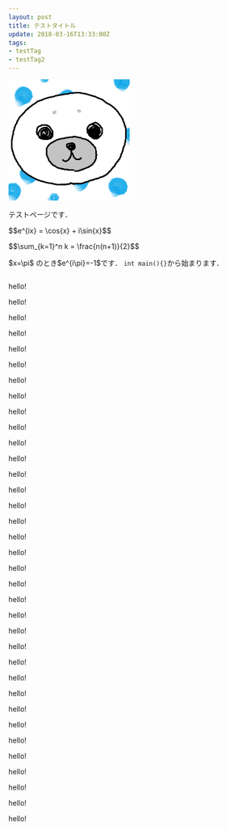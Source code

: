 ```yaml
---
layout: post
title: テストタイトル
update: 2018-03-16T13:33:00Z
tags:
- testTag
- testTag2
---
```

![](/img/icon.png)  
<!-- <h2>その1</h2> -->
テストページです．  
<p> $$e^{ix} = \cos{x} + i\sin{x}$$ </p>
<p> $$\sum_{k=1}^n k = \frac{n(n+1)}{2}$$ </p>  
$x=\pi$ のとき$e^{i\pi}=-1$です．  
<code class="cpp">int main(){}</code>から始まります．
<pre class="cpp"><code src="/test/Source.cpp"></code></pre>
<p>hello!</p>
<p>hello!</p>
<p>hello!</p>
<p>hello!</p>
<p>hello!</p>
<p>hello!</p>
<p>hello!</p>
<p>hello!</p>
<p>hello!</p>
<p>hello!</p>
<p>hello!</p>
<p>hello!</p>
<p>hello!</p>
<p>hello!</p>
<p>hello!</p>
<p>hello!</p>
<p>hello!</p>
<p>hello!</p>
<p>hello!</p>
<p>hello!</p>
<p>hello!</p>
<p>hello!</p>
<p>hello!</p>
<p>hello!</p>
<p>hello!</p>
<p>hello!</p>
<p>hello!</p>
<p>hello!</p>
<p>hello!</p>
<p>hello!</p>
<p>hello!</p>
<p>hello!</p>
<p>hello!</p>
<p>hello!</p>
<p>hello!</p>